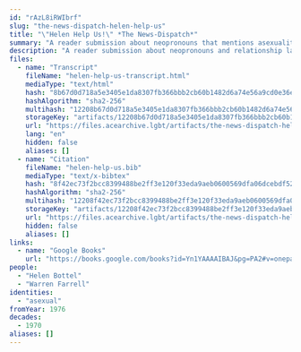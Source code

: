 ```yaml
---
id: "rAzL8iRWIbrf"
slug: "the-news-dispatch-helen-help-us"
title: "\"Helen Help Us!\" *The News-Dispatch*"
summary: "A reader submission about neopronouns that mentions asexuality by name"
description: "A reader submission about neopronouns and relationship labels that mentions asexuality by name"
files:
  - name: "Transcript"
    fileName: "helen-help-us-transcript.html"
    mediaType: "text/html"
    hash: "8b67d0d718a5e3405e1da8307fb366bbb2cb60b1482d6a74e56a9cd0e36e4b72"
    hashAlgorithm: "sha2-256"
    multihash: "12208b67d0d718a5e3405e1da8307fb366bbb2cb60b1482d6a74e56a9cd0e36e4b72"
    storageKey: "artifacts/12208b67d0d718a5e3405e1da8307fb366bbb2cb60b1482d6a74e56a9cd0e36e4b72"
    url: "https://files.acearchive.lgbt/artifacts/the-news-dispatch-helen-help-us/helen-help-us-transcript.html"
    lang: "en"
    hidden: false
    aliases: []
  - name: "Citation"
    fileName: "helen-help-us.bib"
    mediaType: "text/x-bibtex"
    hash: "8f42ec73f2bcc8399488be2ff3e120f33eda9aeb0600569dfa06dcebdf52ce8d"
    hashAlgorithm: "sha2-256"
    multihash: "12208f42ec73f2bcc8399488be2ff3e120f33eda9aeb0600569dfa06dcebdf52ce8d"
    storageKey: "artifacts/12208f42ec73f2bcc8399488be2ff3e120f33eda9aeb0600569dfa06dcebdf52ce8d"
    url: "https://files.acearchive.lgbt/artifacts/the-news-dispatch-helen-help-us/helen-help-us.bib"
    hidden: false
    aliases: []
links:
  - name: "Google Books"
    url: "https://books.google.com/books?id=Yn1YAAAAIBAJ&pg=PA2#v=onepage&q&f=false"
people:
  - "Helen Bottel"
  - "Warren Farrell"
identities:
  - "asexual"
fromYear: 1976
decades:
  - 1970
aliases: []
---
```

